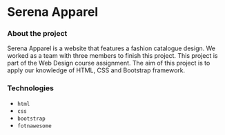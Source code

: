# Serena Apparel

### About the project
Serena Apparel is a website that features a fashion catalogue design. We worked as a team with three members to finish this project. This project is part of the Web Design course assignment. The aim of this project is to apply our knowledge of HTML, CSS and Bootstrap framework.

### Technologies

- `html`
- `css`
- `bootstrap`
- `fotnawesome`